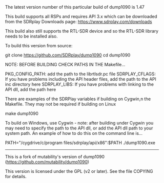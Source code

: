 The latest version number of this particular build of dump1090 is 1.47

This build supports all RSPs and requires API 3.x which can be downloaded from the SDRplay Downloads page: https://www.sdrplay.com/downloads

This build also still supports the RTL-SDR device and so the RTL-SDR library needs to be installed also.

To build this version from source:

git clone https://github.com/SDRplay/dump1090
cd dump1090

NOTE: BEFORE BUILDING CHECK PATHS IN THE Makefile...

PKG_CONFIG_PATH: add the path to the librtlsdr.pc file
SDRPLAY_CFLAGS: If you have problems including the API header files, add the path to the API inc directory here
SDRPLAY_LIBS: If you have problems with linking to the API dll, add the path here

There are examples of the SDRPlay variables if building on Cygwin,n the Makefile. They may not be required if building on Linux

make dump1090

To build on Windows, use Cygwin - note: after building under Cygwin you may need to specify the path to the API dll, or add the API dll path to your system path. An example of how to do this on the command line is...

PATH="/cygdrive/c/program files/sdrplay/api/x86":$PATH ./dump1090.exe

-------------------------------------------------

This is a fork of mutability's version of dump1090 (https://github.com/mutability/dump1090)

This version is licensed under the GPL (v2 or later). See the file COPYING for details.
